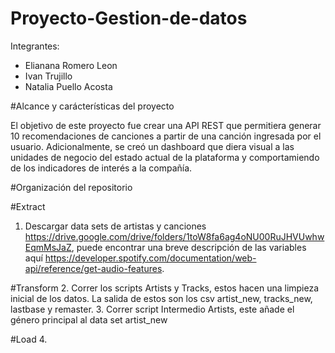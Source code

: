 # Proyecto-Gestion-de-datos

Integrantes:
- Elianana Romero Leon
- Ivan Trujillo
- Natalia Puello Acosta

#Alcance y carácterísticas del proyecto

El objetivo de este proyecto fue crear una API REST que permitiera generar 10 recomendaciones de canciones a partir de una canción ingresada por el usuario. Adicionalmente, se creó un dashboard que diera visual a las unidades de negocio del estado actual de la plataforma y comportamiendo de los indicadores de interés a la compañía.

#Organización del repositorio

#Extract
1. Descargar data sets de artistas y canciones https://drive.google.com/drive/folders/1toW8fa6ag4oNU00RuJHVUwhwEqmMsJaZ, puede encontrar una breve descripción de las variables aquí https://developer.spotify.com/documentation/web-api/reference/get-audio-features. 

#Transform
2. Correr los scripts Artists y Tracks, estos hacen una limpieza inicial de los datos. La salida de estos son los csv artist_new, tracks_new, lastbase y remaster.
3. Correr script Intermedio Artists, este añade el género principal al data set artist_new

#Load
4. 

